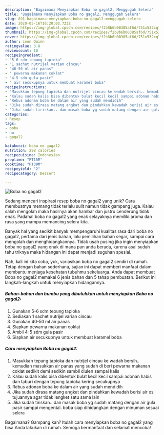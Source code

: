 ```yaml
---
description: "Bagaimana Menyiapkan Boba no gagal2, Menggugah Selera"
title: "Bagaimana Menyiapkan Boba no gagal2, Menggugah Selera"
slug: 891-bagaimana-menyiapkan-boba-no-gagal2-menggugah-selera
date: 2020-05-16T16:20:03.723Z
image: https://img-global.cpcdn.com/recipes/f2b8b6b00385af6d/751x532cq70/boba-no-gagal2-foto-resep-utama.jpg
thumbnail: https://img-global.cpcdn.com/recipes/f2b8b6b00385af6d/751x532cq70/boba-no-gagal2-foto-resep-utama.jpg
cover: https://img-global.cpcdn.com/recipes/f2b8b6b00385af6d/751x532cq70/boba-no-gagal2-foto-resep-utama.jpg
author: Leon Quinn
ratingvalue: 3.8
reviewcount: 10
recipeingredient:
- "5-6 sdm tepung tapioka"
- "1 sachet nutrijel varian cincau"
- "40-50 ml air panas"
- " pewarna makanan coklat"
- "4-5 sdm gula pasir"
- " air secukupnya untuk membuat karamel boba"
recipeinstructions:
- "Masukkan tepung tapioka dan nutrijel cincau ke wadah bersih.. kemudian masukkan air panas yang sudah di beri pewarna makanan coklat sedikit demi sedikin sambil diulen sampai kalis"
- "Kalau sudah kalis bisa dibentuk bulat kecil kecil sampai adonan habis dan taburi dengan tepung tapioka kering secukupnya"
- "Rebus adonan boba ke dalam air yang sudah mendidih"
- "Jika sudah dirasa matang angkat dan pindahkan kewadah berisi air es tujuannya agar tidak lengket satu sama lain"
- "Jika sudah tiriskan.. dan masak boba yg sudah matang dengan air gula pasir sampai mengental. boba siap dihidangkan dengan minuman sesuai selera"
categories:
- Resep
tags:
- boba
- no
- gagal2

katakunci: boba no gagal2 
nutrition: 298 calories
recipecuisine: Indonesian
preptime: "PT15M"
cooktime: "PT39M"
recipeyield: "2"
recipecategory: Dessert

---
```



![Boba no gagal2](https://img-global.cpcdn.com/recipes/f2b8b6b00385af6d/751x532cq70/boba-no-gagal2-foto-resep-utama.jpg)

Sedang mencari inspirasi resep boba no gagal2 yang unik? Cara membuatnya memang tidak terlalu sulit namun tidak gampang juga. Kalau salah mengolah maka hasilnya akan hambar dan justru cenderung tidak enak. Padahal boba no gagal2 yang enak selayaknya memiliki aroma dan rasa yang mampu memancing selera kita.

Banyak hal yang sedikit banyak mempengaruhi kualitas rasa dari boba no gagal2, pertama dari jenis bahan, lalu pemilihan bahan segar, sampai cara mengolah dan menghidangkannya. Tidak usah pusing jika ingin menyiapkan boba no gagal2 yang enak di mana pun anda berada, karena asal sudah tahu triknya maka hidangan ini dapat menjadi suguhan spesial.




Nah, kali ini kita coba, yuk, variasikan boba no gagal2 sendiri di rumah. Tetap dengan bahan sederhana, sajian ini dapat memberi manfaat dalam membantu menjaga kesehatan tubuhmu sekeluarga. Anda dapat membuat Boba no gagal2 memakai 6 jenis bahan dan 5 tahap pembuatan. Berikut ini langkah-langkah untuk menyiapkan hidangannya.

<!--inarticleads1-->

##### Bahan-bahan dan bumbu yang dibutuhkan untuk menyiapkan Boba no gagal2:

1. Gunakan 5-6 sdm tepung tapioka
1. Sediakan 1 sachet nutrijel varian cincau
1. Gunakan 40-50 ml air panas
1. Siapkan  pewarna makanan coklat
1. Ambil 4-5 sdm gula pasir
1. Siapkan  air secukupnya untuk membuat karamel boba




<!--inarticleads2-->

##### Cara menyiapkan Boba no gagal2:

1. Masukkan tepung tapioka dan nutrijel cincau ke wadah bersih.. kemudian masukkan air panas yang sudah di beri pewarna makanan coklat sedikit demi sedikin sambil diulen sampai kalis
1. Kalau sudah kalis bisa dibentuk bulat kecil kecil sampai adonan habis dan taburi dengan tepung tapioka kering secukupnya
1. Rebus adonan boba ke dalam air yang sudah mendidih
1. Jika sudah dirasa matang angkat dan pindahkan kewadah berisi air es tujuannya agar tidak lengket satu sama lain
1. Jika sudah tiriskan.. dan masak boba yg sudah matang dengan air gula pasir sampai mengental. boba siap dihidangkan dengan minuman sesuai selera




Bagaimana? Gampang kan? Itulah cara menyiapkan boba no gagal2 yang bisa Anda lakukan di rumah. Semoga bermanfaat dan selamat mencoba!
